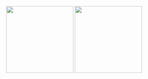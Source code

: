 <!-- ### Hi there 👋

- 🔭 I’m currently working on ...
- 🌱 I’m currently learning ...
- 👯 I’m looking to collaborate on ...
- 🤔 I’m looking for help with ...
- 💬 Ask me about ...
- 📫 How to reach me: ...
- 😄 Pronouns: ...
- ⚡ Fun fact: ...
-->

<div>
  
  <img height="180em" src="https://github-readme-stats.vercel.app/api?username=Tarcisio-Ney&show_icons=true&theme=synthwave"/>
  <img height="180em" src="https://github-readme-stats.vercel.app/api/top-langs/?username=Tarcisio-Ney&theme=synthwave&layout=compact"/>
  
</div>

<div>
  
</div>
